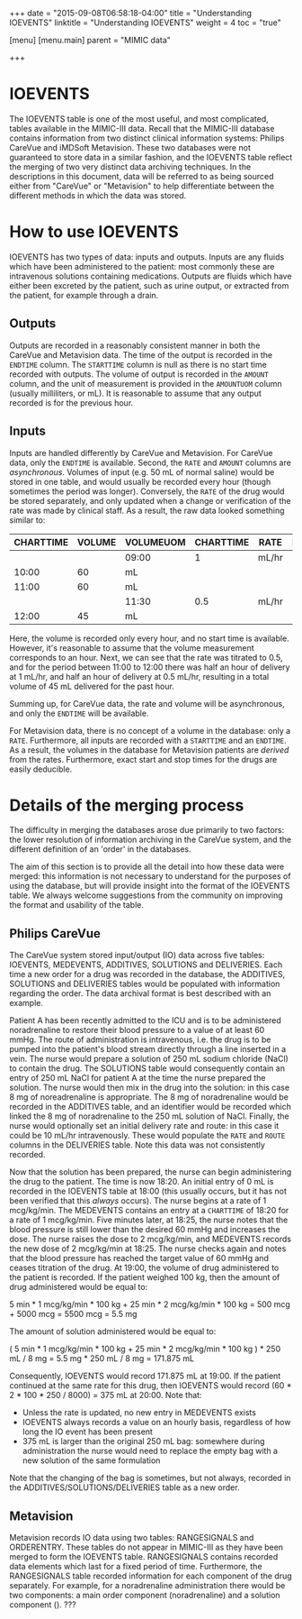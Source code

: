 +++
date = "2015-09-08T06:58:18-04:00"
title = "Understanding IOEVENTS"
linktitle = "Understanding IOEVENTS"
weight = 4
toc = "true"

[menu]
  [menu.main]
    parent = "MIMIC data"

+++

# IOEVENTS

The IOEVENTS table is one of the most useful, and most complicated, tables available in the MIMIC-III data. Recall that the MIMIC-III database contains information from two distinct clinical information systems: Philips CareVue and iMDSoft Metavision. These two databases were not guaranteed to store data in a similar fashion, and the IOEVENTS table reflect the merging of two very distinct data archiving techniques. In the descriptions in this document, data will be referred to as being sourced either from "CareVue" or "Metavision" to help differentiate between the different methods in which the data was stored.

# How to use IOEVENTS

IOEVENTS has two types of data: inputs and outputs. Inputs are any fluids which have been administered to the patient: most commonly these are intravenous solutions containing medications. Outputs are fluids which have either been excreted by the patient, such as urine output, or extracted from the patient, for example through a drain.

## Outputs

Outputs are recorded in a reasonably consistent manner in both the CareVue and Metavision data. The time of the output is recorded in the `ENDTIME` column. The `STARTTIME` column is null as there is no start time recorded with outputs. The volume of output is recorded in the `AMOUNT` column, and the unit of measurement is provided in the `AMOUNTUOM` column (usually milliliters, or mL).
It is reasonable to assume that any output recorded is for the previous hour.

## Inputs

Inputs are handled differently by CareVue and Metavision. For CareVue data, only the `ENDTIME` is available. Second, the `RATE` and `AMOUNT` columns are *asynchronous*. Volumes of input (e.g. 50 mL of normal saline) would be stored in one table, and would usually be recorded every hour (though sometimes the period was longer). Conversely, the `RATE` of the drug would be stored separately, and only updated when a change or verification of the rate was made by clinical staff. As a result, the raw data looked something similar to:

CHARTTIME | VOLUME | VOLUMEUOM | CHARTTIME | RATE | RATEUOM
---- | ---- | ---- | ---- | ---- | ----
 | | | 09:00 | 1 | mL/hr
10:00 | 60 | mL | | |
11:00 | 60  | mL | | |
 | | | 11:30 | 0.5 | mL/hr
12:00 | 45 | mL | | |

Here, the volume is recorded only every hour, and no start time is available. However, it's reasonable to assume that the volume measurement corresponds to an hour. Next, we can see that the rate was titrated to 0.5, and for the period between 11:00 to 12:00 there was half an hour of delivery at 1 mL/hr, and half an hour of delivery at 0.5 mL/hr, resulting in a total volume of 45 mL delivered for the past hour.

Summing up, for CareVue data, the rate and volume will be asynchronous, and only the `ENDTIME` will be available.

For Metavision data, there is no concept of a volume in the database: only a `RATE`. Furthermore, all inputs are recorded with a `STARTTIME` and an `ENDTIME`. As a result, the volumes in the database for Metavision patients are *derived* from the rates. Furthermore, exact start and stop times for the drugs are easily deducible.

<!--
TODO: ORDERID description, ORIGINALAMOUNT, etc.
-->

# Details of the merging process

The difficulty in merging the databases arose due primarily to two factors: the lower resolution of information archiving in the CareVue system, and the different definition of an 'order' in the databases.

The aim of this section is to provide all the detail into how these data were merged: this information is not necessary to understand for the purposes of using the database, but will provide insight into the format of the IOEVENTS table. We always welcome suggestions from the community on improving the format and usability of the table.

## Philips CareVue

The CareVue system stored input/output (IO) data across five tables: IOEVENTS, MEDEVENTS, ADDITIVES, SOLUTIONS and DELIVERIES. Each time a new order for a drug was recorded in the database, the ADDITIVES, SOLUTIONS and DELIVERIES tables would be populated with information regarding the order. The data archival format is best described with an example.

Patient A has been recently admitted to the ICU and is to be administered noradrenaline to restore their blood pressure to a value of at least 60 mmHg. The route of administration is intravenous, i.e. the drug is to be pumped into the patient's blood stream directly through a line inserted in a vein. The nurse would prepare a solution of 250 mL sodium chloride (NaCl) to contain the drug. The SOLUTIONS table would consequently contain an entry of 250 mL NaCl for patient A at the time the nurse prepared the solution. The nurse would then mix in the drug into the solution: in this case 8 mg of noreadrenaline is appropriate. The 8 mg of noradrenaline would be recorded in the ADDITIVES table, and an identifier would be recorded which linked the 8 mg of noradrenaline to the 250 mL solution of NaCl. Finally, the nurse would optionally set an initial delivery rate and route: in this case it could be 10 mL/hr intravenously. These would populate the `RATE` and `ROUTE` columns in the DELIVERIES table. Note this data was not consistently recorded.

Now that the solution has been prepared, the nurse can begin administering the drug to the patient. The time is now 18:20. An initial entry of 0 mL is recorded in the IOEVENTS table at 18:00 (this usually occurs, but it has not been verified that this *always* occurs). The nurse begins at a rate of 1 mcg/kg/min. The MEDEVENTS contains an entry at a `CHARTTIME` of 18:20 for a rate of 1 mcg/kg/min. Five minutes later, at 18:25, the nurse notes that the blood pressure is still lower than the desired 60 mmHg and increases the dose. The nurse raises the dose to 2 mcg/kg/min, and MEDEVENTS records the new dose of 2 mcg/kg/min at 18:25. The nurse checks again and notes that the blood pressure has reached the target value of 60 mmHg and ceases titration of the drug. At 19:00, the volume of drug administered to the patient is recorded. If the patient weighed 100 kg, then the amount of drug administered would be equal to:

5 min * 1 mcg/kg/min * 100 kg + 25 min * 2 mcg/kg/min * 100 kg
= 500 mcg + 5000 mcg
= 5500 mcg = 5.5 mg

The amount of solution administered would be equal to:

( 5 min * 1 mcg/kg/min * 100 kg + 25 min * 2 mcg/kg/min * 100 kg ) * 250 mL / 8 mg
= 5.5 mg * 250 mL / 8 mg
= 171.875 mL

Consequently, IOEVENTS would record 171.875 mL at 19:00. If the patient continued at the same rate for this drug, then IOEVENTS would record (60 * 2 * 100 * 250 / 8000) = 375 mL at 20:00. Note that:

 - Unless the rate is updated, no new entry in MEDEVENTS exists
 - IOEVENTS always records a value on an hourly basis, regardless of how long the IO event has been present
 - 375 mL is larger than the original 250 mL bag: somewhere during administration the nurse would need to replace the empty bag with a new solution of the same formulation

Note that the changing of the bag is sometimes, but not always, recorded in the ADDITIVES/SOLUTIONS/DELIVERIES table as a new order.

## Metavision

Metavision records IO data using two tables: RANGESIGNALS and ORDERENTRY. These tables do not appear in MIMIC-III as they have been merged to form the IOEVENTS table. RANGESIGNALS contains recorded data elements which last for a fixed period of time. Furthermore, the RANGESIGNALS table recorded information for each component of the drug separately. For example, for a noradrenaline administration there would be two components: a main order component (noradrenaline) and a solution component (). ???

